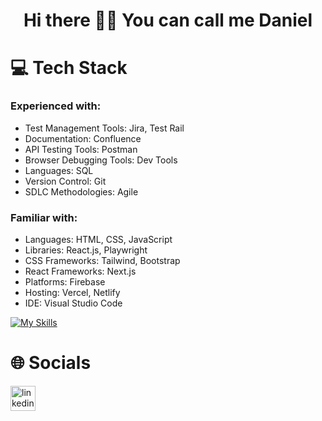 <h1 align="center">Hi there 👋🏻 You can call me Daniel</h1>
<h3 align="center"></h3>

# 💻 Tech Stack
### Experienced with:
* Test Management Tools: Jira, Test Rail
* Documentation: Confluence
* API Testing Tools: Postman
* Browser Debugging Tools: Dev Tools
* Languages: SQL
* Version Control: Git
* SDLC Methodologies: Agile
### Familiar with:
* Languages: HTML, CSS, JavaScript
* Libraries: React.js, Playwright
* CSS Frameworks: Tailwind, Bootstrap
* React Frameworks: Next.js
* Platforms: Firebase
* Hosting: Vercel, Netlify
* IDE: Visual Studio Code



[![My Skills](https://skillicons.dev/icons?i=postman,git,html,css,js,tailwind,bootstrap,react,nextjs,firebase,vercel,netlify,vscode)](https://skillicons.dev)

# 🌐 Socials
[<img src='https://skillicons.dev/icons?i=linkedin' alt='linkedin' height='40'>](https://www.linkedin.com/in/danylo-zymbalevskyi)


